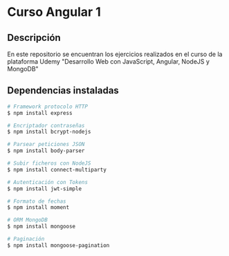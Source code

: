 # Curso Angular 1

## Descripción

En este repositorio se encuentran los ejercicios realizados en el curso de la plataforma Udemy "Desarrollo Web con JavaScript, Angular, NodeJS y MongoDB"

## Dependencias instaladas

```sh
# Framework protocolo HTTP
$ npm install express

# Encriptador contraseñas
$ npm install bcrypt-nodejs

# Parsear peticiones JSON
$ npm install body-parser

# Subir ficheros con NodeJS
$ npm install connect-multiparty

# Autenticación con Tokens
$ npm install jwt-simple

# Formato de fechas
$ npm install moment

# ORM MongoDB
$ npm install mongoose

# Paginación
$ npm install mongoose-pagination
```